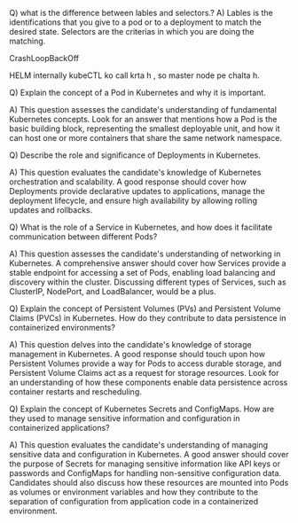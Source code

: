 Q) what is the difference between lables and selectors.?
A) Lables is the identifications that you give to a pod or to a deployment to match the desired state.
Selectors are the criterias in which you are doing the matching.

CrashLoopBackOff

HELM internally kubeCTL ko call krta h , so master node pe chalta h.

Q) Explain the concept of a Pod in Kubernetes and why it is important.

A) This question assesses the candidate's understanding of fundamental Kubernetes concepts. Look for an answer that mentions how a Pod is the basic building block, representing the smallest deployable unit, and how it can host one or more containers that share the same network namespace.

Q) Describe the role and significance of Deployments in Kubernetes.

A) This question evaluates the candidate's knowledge of Kubernetes orchestration and scalability. A good response should cover how Deployments provide declarative updates to applications, manage the deployment lifecycle, and ensure high availability by allowing rolling updates and rollbacks.



Q) What is the role of a Service in Kubernetes, and how does it facilitate communication between different Pods?

A) This question assesses the candidate's understanding of networking in Kubernetes. A comprehensive answer should cover how Services provide a stable endpoint for accessing a set of Pods, enabling load balancing and discovery within the cluster. Discussing different types of Services, such as ClusterIP, NodePort, and LoadBalancer, would be a plus.

Q) Explain the concept of Persistent Volumes (PVs) and Persistent Volume Claims (PVCs) in Kubernetes. How do they contribute to data persistence in containerized environments?

A) This question delves into the candidate's knowledge of storage management in Kubernetes. A good response should touch upon how Persistent Volumes provide a way for Pods to access durable storage, and Persistent Volume Claims act as a request for storage resources. Look for an understanding of how these components enable data persistence across container restarts and rescheduling.



Q) Explain the concept of Kubernetes Secrets and ConfigMaps. How are they used to manage sensitive information and configuration in containerized applications?

A) This question evaluates the candidate's understanding of managing sensitive data and configuration in Kubernetes. A good answer should cover the purpose of Secrets for managing sensitive information like API keys or passwords and ConfigMaps for handling non-sensitive configuration data. Candidates should also discuss how these resources are mounted into Pods as volumes or environment variables and how they contribute to the separation of configuration from application code in a containerized environment.
